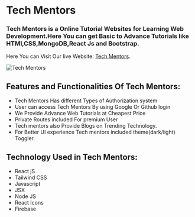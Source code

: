 # **Tech Mentors**
### Tech Mentors is a Online Tutorial Websites  for Learning Web Development.Here You can get Basic to Advance Tutorials like **HTMl**,**CSS**,**MongoDB**,**React Js** and **Bootstrap**.

Here You can Visit Our live Website:      [Tech Mentors](https://tech-mentors-2221d.web.app/).




![Tech Mentors](https://th.bing.com/th/id/OIP.ebNAwO_g5Dd4bZKk2AOAywHaEK?pid=ImgDet&rs=1)



## Features and Functionalities Of Tech Mentors:
- Tech Mentors Has different Types of Authorization system
- User can access Tech Mentors By using Google Or Github login
- We Provide Advance Web Tutorials at Cheapest Price
- Private Routes included For premium User
- Tech mentors also Provide Blogs on Trending Technology.
- For Better UI experience Tech mentors included theme(dark/light) Toggler.
## Technology Used in Tech Mentors:
- React jS
- Tailwind CSS
- Javascript
- JSX
- Node JS
- React Icons
- Firebase

